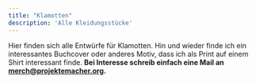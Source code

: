 ```yaml
---
title: "Klamotten"
description: 'Alle Kleidungsstücke'
---
```

Hier finden sich alle Entwürfe für Klamotten. Hin und wieder finde ich ein interessantes Buchcover oder anderes Motiv, dass ich als Print auf einem Shirt interessant finde.
**Bei Interesse schreib einfach eine Mail an [merch@projektemacher.org](mailto:merch@projektemacher.org).**
